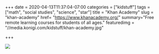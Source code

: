 +++
date = 2020-04-13T11:37:04-07:00
categories = ["kidstuff"]
tags = ["math", "social studies", "science", "star"]
title = "Khan Academy"
slug = "khan-academy"
href= "https://www.khanacademy.org/"
summary="Free remote learning courses for students of all ages."
featuredimg = "//media.konigi.com/kidstuff/khan-academy.jpg"

+++

<img src="//media.konigi.com/kidstuff/khan-academy.jpg" />
